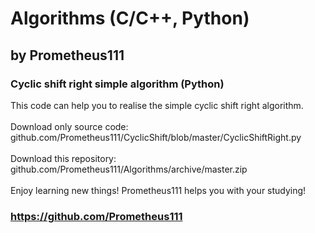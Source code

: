 # Algorithms (C/C++, Python)
## by Prometheus111

### Cyclic shift right simple algorithm (Python)
This code can help you to realise the simple cyclic shift right algorithm. \
\
Download only source code: github.com/Prometheus111/CyclicShift/blob/master/CyclicShiftRight.py \
\
Download this repository: github.com/Prometheus111/Algorithms/archive/master.zip \
\
Enjoy learning new things! Prometheus111 helps you with your studying!
### https://github.com/Prometheus111 
